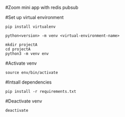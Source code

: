 #Zoom mini app with redis pubsub

#Set up virtual environment

	pip install virtualenv
	
	python<version> -m venv <virtual-environment-name>
	
	mkdir projectA
	cd projectA
	python3 -m venv env

#Activate venv

	source env/bin/activate

#Intsall dependencies

	pip install -r requirements.txt

#Deactivate venv

	deactivate
